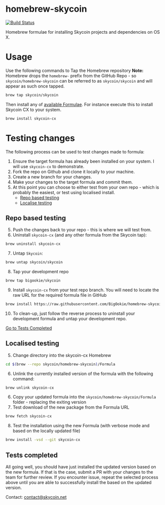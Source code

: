 homebrew-skycoin
============
[![Build Status](https://travis-ci.com/skycoin/homebrew-skycoin.svg?branch=master)](https://travis-ci.com/skycoin/homebrew-skycoin)

Homebrew formulae for installing Skycoin projects and dependencies on OS X.

# Usage

Use the following commands to Tap the Homebrew repository
**Note:** Homebrew drops the `homebrew-` prefix from the GitHub Repo - so `skycoin/homebrew-skycoin` can be referred to as `skycoin/skycoin` and will appear as such once tapped.

```sh
brew tap skycoin/skycoin
```

Then install any of [available Formulae](https://github.com/skycoin/homebrew-skycoin/tree/master/Formula).
For instance execute this to install Skycoin CX to your system.

```sh
brew install skycoin-cx
```

# Testing changes
The following process can be used to test changes made to formula:
1. Ensure the target formula has already been installed on your system. I will use `skycoin-cx` to demonstrate.
2. Fork the repo on Github and clone it locally to your machine.
3. Create a new branch for your changes.
4. Make your changes to the target formula and commit them.
5. At this point you can choose to either test from your own repo - which is probably the easiest, or test using localised install.
    - [Repo based testing](#repo-based-testing)
    - [Localise testing](#localised-testing)

## Repo based testing
5. Push the changes back to your repo - this is where we will test from.
6. Uninstall `skycoin-cx` (and any other formula from the Skycoin tap):
```sh
brew uninstall skycoin-cx
```
7. Untap `Skycoin`:
```sh
brew untap skycoin/skycoin
```
8. Tap your development repo
```sh
brew tap bigookie/skycoin
```
9. Install `skycoin-cx` from your test repo branch. You will need to locate the raw URL for the required formula file in GitHub
```sh
brew install https://raw.githubusercontent.com/BigOokie/homebrew-skycoin/cx-v0.7/Formula/skycoin-cx.rb
```
10. To clean-up, just follow the reverse process to uninstall your development formula and untap your development repo.

[Go to Tests Completed](#tests-completed)

## Localised testing 
5. Change directory into the skycoin-cx Homebrew
```sh
cd $(brew --repo skycoin/homebrew-skycoin)/Formula
```
6. Unlink the currently installed version of the formula with the following command:
```sh
brew unlink skycoin-cx
```
6. Copy your updated formula into the `skycoin/homebrew-skycoin/Formula` folder - replacing the exiting version
7. Test download of the new package from the Formula URL
```sh
brew fetch skycoin-cx
```
8. Test the installation using the new Formula (with verbose mode and based on the locally updated file)
```sh
brew install -vsd --git skycoin-cx
```

## Tests completed
All going well, you should have just installed the updated version based on the new formula. If that is the case, submit a PR with your changes to the team for further review. If you encounter issue, repeat the selected process above until you are able to successfully install the based on the updated version.


Contact: contact@skycoin.net
